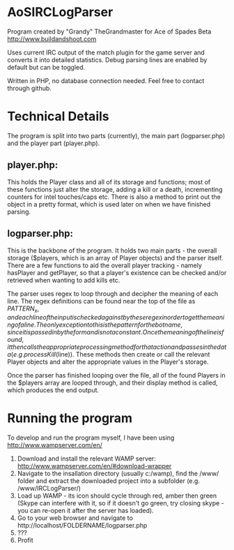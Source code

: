 AoSIRCLogParser
===============
Program created by "Grandy" TheGrandmaster for Ace of Spades Beta
http://www.buildandshoot.com

Uses current IRC output of the match plugin for the game server and converts it into detailed statistics.
Debug parsing lines are enabled by default but can be toggled.

Written in PHP, no database connection needed.
Feel free to contact through github.



Technical Details
=========
The program is split into two parts (currently), the main part (logparser.php) and the player part (player.php).

player.php:
-------------
This holds the Player class and all of its storage and functions; most of these functions just alter the storage, adding a kill or a death, incrementing counters for intel touches/caps etc. There is also a method to print out the object in a pretty format, which is used later on when we have finished parsing.

logparser.php:
--------------
This is the backbone of the program. It holds two main parts - the overall storage ($players, which is an array of Player objects) and the parser itself.
There are a few functions to aid the overall player tracking - namely hasPlayer and getPlayer, so that a player's existence can be checked and/or retrieved when wanting to add kills etc.

The parser uses regex to loop through and decipher the meaning of each line.
The regex definitions can be found near the top of the file as $PATTERN_x, and each line of the input is checked against by these regex in order to get the meaning of a line. The only exception to this is the pattern for the bot name, since it is passed in by the form and is not a constant.
Once the meaning of the line is found, it then calls the appropriate processing method for that action and passes in the data (e.g. processKill($line)). These methods then create or call the relevant Player objects and alter the appropriate values in the Player's storage.

Once the parser has finished looping over the file, all of the found Players in the $players array are looped through, and their display method is called, which produces the end output.



Running the program
===========
To develop and run the program myself, I have been using http://www.wampserver.com/en/

1. Download and install the relevant WAMP server: http://www.wampserver.com/en/#download-wrapper
2. Navigate to the insallation directory (usually c:/wamp), find the /www/ folder and extract the downloaded project into a subfolder (e.g. /www/IRCLogParser/)
3. Load up WAMP - its icon should cycle through red, amber then green (Skype can interfere with it, so if it doesn't go green, try closing skype - you can re-open it after the server has loaded).
4. Go to your web browser and navigate to http://localhost/FOLDERNAME/logparser.php
5. ???
6. Profit
